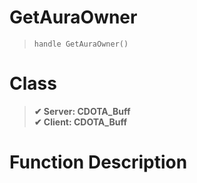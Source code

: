 # GetAuraOwner
> `handle GetAuraOwner()`
# Class
> __✔ Server: CDOTA_Buff__  
> __✔ Client: CDOTA_Buff__  
# Function Description

